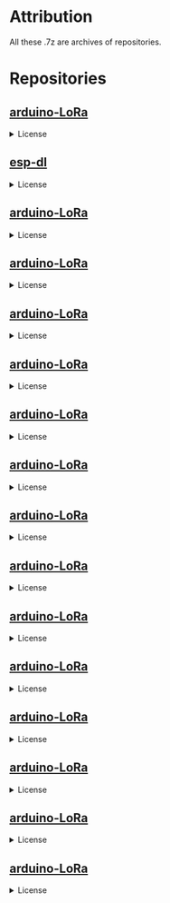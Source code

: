 # Attribution
All these .7z are archives of repositories.

# Repositories

<h2><a href="https://github.com/espressif/arduino-LoRa">arduino-LoRa</a></h2>
  <details>
    <summary>License</summary>

    MIT License

    Copyright (c) 2016 Sandeep Mistry

    Permission is hereby granted, free of charge, to any person obtaining a copy
    of this software and associated documentation files (the "Software"), to deal
    in the Software without restriction, including without limitation the rights
    to use, copy, modify, merge, publish, distribute, sublicense, and/or sell
    copies of the Software, and to permit persons to whom the Software is
    furnished to do so, subject to the following conditions:

    The above copyright notice and this permission notice shall be included in all
    copies or substantial portions of the Software.

    THE SOFTWARE IS PROVIDED "AS IS", WITHOUT WARRANTY OF ANY KIND, EXPRESS OR
    IMPLIED, INCLUDING BUT NOT LIMITED TO THE WARRANTIES OF MERCHANTABILITY,
    FITNESS FOR A PARTICULAR PURPOSE AND NONINFRINGEMENT. IN NO EVENT SHALL THE
    AUTHORS OR COPYRIGHT HOLDERS BE LIABLE FOR ANY CLAIM, DAMAGES OR OTHER
    LIABILITY, WHETHER IN AN ACTION OF CONTRACT, TORT OR OTHERWISE, ARISING FROM,
    OUT OF OR IN CONNECTION WITH THE SOFTWARE OR THE USE OR OTHER DEALINGS IN THE
    SOFTWARE.
  
  </details>

<h2><a href="https://github.com/espressif/esp-dl">esp-dl</a></h2>
  <details>
    <summary>License</summary>
  
      MIT License

      Copyright (c) 2021 Espressif Systems (Shanghai) Co., Ltd.

      Permission is hereby granted, free of charge, to any person obtaining a copy
      of this software and associated documentation files (the "Software"), to deal
      in the Software without restriction, including without limitation the rights
      to use, copy, modify, merge, publish, distribute, sublicense, and/or sell
      copies of the Software, and to permit persons to whom the Software is
      furnished to do so, subject to the following conditions:

      The above copyright notice and this permission notice shall be included in all
      copies or substantial portions of the Software.

      THE SOFTWARE IS PROVIDED "AS IS", WITHOUT WARRANTY OF ANY KIND, EXPRESS OR
      IMPLIED, INCLUDING BUT NOT LIMITED TO THE WARRANTIES OF MERCHANTABILITY,
      FITNESS FOR A PARTICULAR PURPOSE AND NONINFRINGEMENT. IN NO EVENT SHALL THE
      AUTHORS OR COPYRIGHT HOLDERS BE LIABLE FOR ANY CLAIM, DAMAGES OR OTHER
      LIABILITY, WHETHER IN AN ACTION OF CONTRACT, TORT OR OTHERWISE, ARISING FROM,
      OUT OF OR IN CONNECTION WITH THE SOFTWARE OR THE USE OR OTHER DEALINGS IN THE
      SOFTWARE.
  </details>
  
<h2><a href="https://github.com/espressif/arduino-LoRa">arduino-LoRa</a></h2>
  <details>
    <summary>License</summary>
    
  </details>
  
<h2><a href="https://github.com/espressif/arduino-LoRa">arduino-LoRa</a></h2>
  <details>
    <summary>License</summary>
  
  </details>
  
<h2><a href="https://github.com/espressif/arduino-LoRa">arduino-LoRa</a></h2>
  <details>
    <summary>License</summary>
  
  </details>
  
<h2><a href="https://github.com/espressif/arduino-LoRa">arduino-LoRa</a></h2>
  <details>
    <summary>License</summary>
  
  </details>
  
<h2><a href="https://github.com/espressif/arduino-LoRa">arduino-LoRa</a></h2>
  <details>
    <summary>License</summary>
  
  </details>
  
<h2><a href="https://github.com/espressif/arduino-LoRa">arduino-LoRa</a></h2>
  <details>
    <summary>License</summary>
  
  </details>
  
<h2><a href="https://github.com/espressif/arduino-LoRa">arduino-LoRa</a></h2>
  <details>
    <summary>License</summary>
  
  </details>
  
  
<h2><a href="https://github.com/espressif/arduino-LoRa">arduino-LoRa</a></h2>
  <details>
    <summary>License</summary>
  
  </details>
  
  
<h2><a href="https://github.com/espressif/arduino-LoRa">arduino-LoRa</a></h2>
  <details>
    <summary>License</summary>
  
  </details>
  
  
<h2><a href="https://github.com/espressif/arduino-LoRa">arduino-LoRa</a></h2>
  <details>
    <summary>License</summary>
  
  </details>
  
<h2><a href="https://github.com/espressif/arduino-LoRa">arduino-LoRa</a></h2>
  <details>
    <summary>License</summary>
  
  </details>
  
<h2><a href="https://github.com/espressif/arduino-LoRa">arduino-LoRa</a></h2>
  <details>
    <summary>License</summary>
  
  </details>
  
<h2><a href="https://github.com/espressif/arduino-LoRa">arduino-LoRa</a></h2>
  <details>
    <summary>License</summary>
  
  </details>
  
<h2><a href="https://github.com/espressif/arduino-LoRa">arduino-LoRa</a></h2>
  <details>
    <summary>License</summary>
  
  </details>
